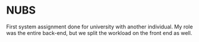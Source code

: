 # NUBS
First system assignment done for university with another individual. My role was the entire back-end, but we split the workload on the front end as well.
